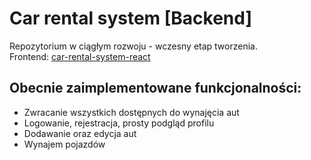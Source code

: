 # Car rental system [Backend]
Repozytorium w ciągłym rozwoju - wczesny etap tworzenia.  
Frontend: [car-rental-system-react](https://github.com/Mr-Victor16/car-rental-system-react)

## Obecnie zaimplementowane funkcjonalności:
- Zwracanie wszystkich dostępnych do wynajęcia aut
- Logowanie, rejestracja, prosty podgląd profilu
- Dodawanie oraz edycja aut
- Wynajem pojazdów